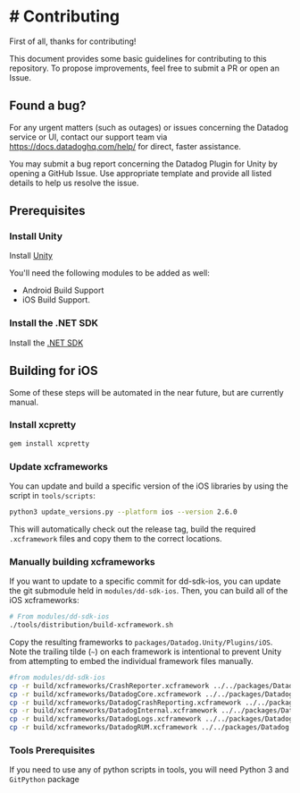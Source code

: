 # # Contributing

First of all, thanks for contributing!

This document provides some basic guidelines for contributing to this
repository. To propose improvements, feel free to submit a PR or open an Issue.

## Found a bug?
For any urgent matters (such as outages) or issues concerning the Datadog
service or UI, contact our support team via https://docs.datadoghq.com/help/ for
direct, faster assistance.

You may submit a bug report concerning the Datadog Plugin for Unity by opening
a GitHub Issue. Use appropriate template and provide all listed details to help
us resolve the issue.

## Prerequisites

### Install Unity
Install [Unity](https://unity.com/download)

You'll need the following modules to be added as well:
* Android Build Support
* iOS Build Support.

### Install the .NET SDK

Install the [.NET SDK](https://dotnet.microsoft.com/en-us/download)

## Building for iOS

Some of these steps will be automated in the near future, but are currently manual.

### Install xcpretty

```bash
gem install xcpretty
```

### Update xcframeworks

You can update and build a specific version of the iOS libraries by using the script in `tools/scripts`:

```bash
python3 update_versions.py --platform ios --version 2.6.0
```

This will automatically check out the release tag, build the required `.xcframework` files and copy them to the correct locations.

### Manually building xcframeworks

If you want to update to a specific commit for dd-sdk-ios, you can update the git submodule held in `modules/dd-sdk-ios`.  Then, you can build all of the iOS xcframeworks:

```bash
# From modules/dd-sdk-ios
./tools/distribution/build-xcframework.sh
```

Copy the resulting frameworks to `packages/Datadog.Unity/Plugins/iOS`. Note the trailing tilde (`~`) on each framework is intentional to prevent Unity from attempting to embed the individual framework files manually.

```bash
#from modules/dd-sdk-ios
cp -r build/xcframeworks/CrashReporter.xcframework ../../packages/Datadog.Unity/Plugins/iOS/CrashReporter.xcframework~
cp -r build/xcframeworks/DatadogCore.xcframework ../../packages/Datadog.Unity/Plugins/iOS/DatadogCore.xcframework~
cp -r build/xcframeworks/DatadogCrashReporting.xcframework ../../packages/Datadog.Unity/Plugins/iOS/DatadogCrashReporting.xcframework~
cp -r build/xcframeworks/DatadogInternal.xcframework ../../packages/Datadog.Unity/Plugins/iOS/DatadogInternal.xcframework~
cp -r build/xcframeworks/DatadogLogs.xcframework ../../packages/Datadog.Unity/Plugins/iOS/DatadogLogs.xcframework~
cp -r build/xcframeworks/DatadogRUM.xcframework ../../packages/Datadog.Unity/Plugins/iOS/DatadogRUM.xcframework~
```

### Tools Prerequisites

If you need to use any of python scripts in tools, you will need Python 3 and `GitPython` package
